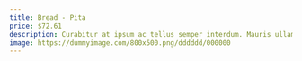 ```yaml
---
title: Bread - Pita
price: $72.61
description: Curabitur at ipsum ac tellus semper interdum. Mauris ullamcorper purus sit amet nulla. Quisque arcu libero, rutrum ac, lobortis vel, dapibus at, diam.
image: https://dummyimage.com/800x500.png/dddddd/000000
---
```

